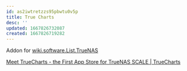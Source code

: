 ```yaml
---
id: as2iwtretzzs95pbwtu0v5p
title: True Charts
desc: ''
updated: 1667826732087
created: 1667826719282
---
```


Addon for [wiki.software.List.TrueNAS](TrueNAS.md)

[Meet TrueCharts - the First App Store for TrueNAS SCALE | TrueCharts](https://truecharts.org/blog/Meet%20TrueCharts%20-%20the%20First%20App%20Store%20for%20TrueNAS%20SCALE/)